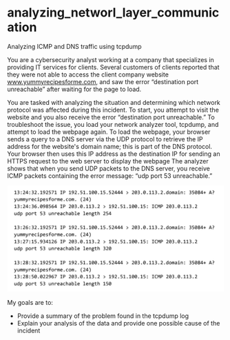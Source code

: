 # analyzing_networl_layer_communication
Analyzing ICMP and DNS traffic using tcpdump

You are a cybersecurity analyst working at a company that specializes in providing IT services for clients. Several customers of clients reported that they were not able to access the client company website www.yummyrecipesforme.com, and saw the error “destination port unreachable” after waiting for the page to load. 

You are tasked with analyzing the situation and determining which network protocol was affected during this incident. To start, you attempt to visit the website and you also receive the error “destination port unreachable.” To troubleshoot the issue, you load your network analyzer tool, tcpdump, and attempt to load the webpage again. To load the webpage, your browser sends a query to a DNS server via the UDP protocol to retrieve the IP address for the website's domain name; this is part of the DNS protocol. Your browser then uses this IP address as the destination IP for sending an HTTPS request to the web server to display the webpage  The analyzer shows that when you send UDP packets to the DNS server, you receive ICMP packets containing the error message: “udp port 53 unreachable.” 

![Image](https://github.com/AxelVx1/analyzing_network_layer_communication/blob/main/Screenshot%202024-06-11%20at%202.03.39%20PM.png?raw=true)

My goals are to:
- Provide a summary of the problem found in the tcpdump log
- Explain your analysis of the data and provide one possible cause of the incident
